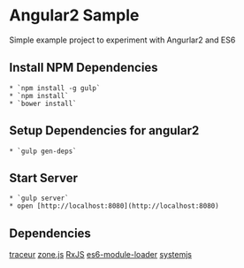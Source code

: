 # Angular2 Sample #

Simple example project to experiment with Angurlar2 and ES6

## Install NPM Dependencies ##

	* `npm install -g gulp`
	* `npm install`
	* `bower install`

## Setup Dependencies for angular2 ##
	* `gulp gen-deps`

## Start Server ##
	* `gulp server`
	* open [http://localhost:8080](http://localhost:8080)

## Dependencies ##

[traceur](https://github.com/google/traceur-compiler)
[zone.js](https://github.com/angular/zone.js)
[RxJS](https://github.com/Reactive-Extensions/RxJS)
[es6-module-loader](https://github.com/ModuleLoader/es6-module-loader)
[systemjs](https://github.com/systemjs/systemjs)